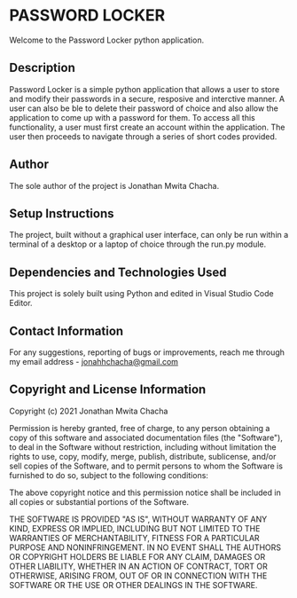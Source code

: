 # PASSWORD LOCKER

Welcome to the Password Locker python  application.

## Description

Password Locker is a simple python application that allows a user to store and modify their passwords in a secure, resposive and interctive manner. A user can also be ble to delete their password of choice and also allow the application to come up with a password for them. To access all this functionality, a user must first create an account within the application. The user then proceeds to navigate through a series of short codes provided.

## Author

The sole author of the project is Jonathan Mwita Chacha.

## Setup Instructions

The project, built without a graphical user interface, can only be run within a terminal of a desktop or a laptop of choice through the run.py module.

## Dependencies and Technologies Used

This project is solely built using Python and edited in Visual Studio Code Editor.

## Contact Information

For any suggestions, reporting of bugs or improvements, reach me through my email address - jonahhchacha@gmail.com

## Copyright and License Information

Copyright (c) 2021 Jonathan Mwita Chacha

Permission is hereby granted, free of charge, to any person obtaining
a copy of this software and associated documentation files (the
"Software"), to deal in the Software without restriction, including
without limitation the rights to use, copy, modify, merge, publish,
distribute, sublicense, and/or sell copies of the Software, and to
permit persons to whom the Software is furnished to do so, subject to
the following conditions:

The above copyright notice and this permission notice shall be
included in all copies or substantial portions of the Software.

THE SOFTWARE IS PROVIDED "AS IS", WITHOUT WARRANTY OF ANY KIND,
EXPRESS OR IMPLIED, INCLUDING BUT NOT LIMITED TO THE WARRANTIES OF
MERCHANTABILITY, FITNESS FOR A PARTICULAR PURPOSE AND
NONINFRINGEMENT. IN NO EVENT SHALL THE AUTHORS OR COPYRIGHT HOLDERS BE
LIABLE FOR ANY CLAIM, DAMAGES OR OTHER LIABILITY, WHETHER IN AN ACTION
OF CONTRACT, TORT OR OTHERWISE, ARISING FROM, OUT OF OR IN CONNECTION
WITH THE SOFTWARE OR THE USE OR OTHER DEALINGS IN THE SOFTWARE.
